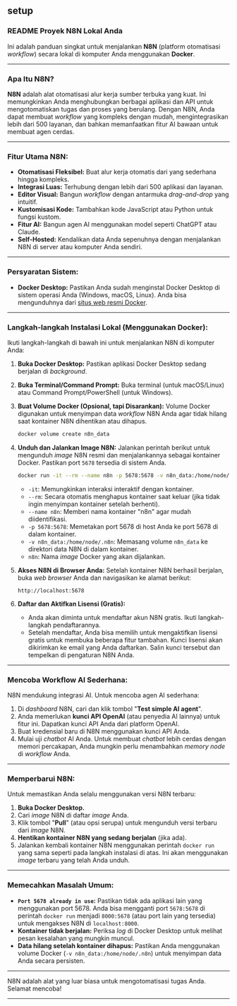 setup
-----

### **README Proyek N8N Lokal Anda**

Ini adalah panduan singkat untuk menjalankan **N8N** (platform otomatisasi *workflow*) secara lokal di komputer Anda menggunakan **Docker**.

-----

### **Apa Itu N8N?**

**N8N** adalah alat otomatisasi alur kerja sumber terbuka yang kuat. Ini memungkinkan Anda menghubungkan berbagai aplikasi dan API untuk mengotomatiskan tugas dan proses yang berulang. Dengan N8N, Anda dapat membuat *workflow* yang kompleks dengan mudah, mengintegrasikan lebih dari 500 layanan, dan bahkan memanfaatkan fitur AI bawaan untuk membuat agen cerdas.

-----

### **Fitur Utama N8N:**

  * **Otomatisasi Fleksibel:** Buat alur kerja otomatis dari yang sederhana hingga kompleks.
  * **Integrasi Luas:** Terhubung dengan lebih dari 500 aplikasi dan layanan.
  * **Editor Visual:** Bangun *workflow* dengan antarmuka *drag-and-drop* yang intuitif.
  * **Kustomisasi Kode:** Tambahkan kode JavaScript atau Python untuk fungsi kustom.
  * **Fitur AI:** Bangun agen AI menggunakan model seperti ChatGPT atau Claude.
  * **Self-Hosted:** Kendalikan data Anda sepenuhnya dengan menjalankan N8N di server atau komputer Anda sendiri.

-----

### **Persyaratan Sistem:**

  * **Docker Desktop:** Pastikan Anda sudah menginstal Docker Desktop di sistem operasi Anda (Windows, macOS, Linux). Anda bisa mengunduhnya dari [situs web resmi Docker](https://www.docker.com/products/docker-desktop/).

-----

### **Langkah-langkah Instalasi Lokal (Menggunakan Docker):**

Ikuti langkah-langkah di bawah ini untuk menjalankan N8N di komputer Anda:

1.  **Buka Docker Desktop:** Pastikan aplikasi Docker Desktop sedang berjalan di *background*.

2.  **Buka Terminal/Command Prompt:** Buka terminal (untuk macOS/Linux) atau Command Prompt/PowerShell (untuk Windows).

3.  **Buat Volume Docker (Opsional, tapi Disarankan):**
    Volume Docker digunakan untuk menyimpan data *workflow* N8N Anda agar tidak hilang saat kontainer N8N dihentikan atau dihapus.

    ```bash
    docker volume create n8n_data
    ```

4.  **Unduh dan Jalankan Image N8N:**
    Jalankan perintah berikut untuk mengunduh *image* N8N resmi dan menjalankannya sebagai kontainer Docker. Pastikan port `5678` tersedia di sistem Anda.

    ```bash
    docker run -it --rm --name n8n -p 5678:5678 -v n8n_data:/home/node/.n8n n8n
    ```

      * `-it`: Memungkinkan interaksi interaktif dengan kontainer.
      * `--rm`: Secara otomatis menghapus kontainer saat keluar (jika tidak ingin menyimpan kontainer setelah berhenti).
      * `--name n8n`: Memberi nama kontainer "n8n" agar mudah diidentifikasi.
      * `-p 5678:5678`: Memetakan port 5678 di host Anda ke port 5678 di dalam kontainer.
      * `-v n8n_data:/home/node/.n8n`: Memasang volume `n8n_data` ke direktori data N8N di dalam kontainer.
      * `n8n`: Nama *image* Docker yang akan dijalankan.

5.  **Akses N8N di Browser Anda:**
    Setelah kontainer N8N berhasil berjalan, buka *web browser* Anda dan navigasikan ke alamat berikut:

    ```
    http://localhost:5678
    ```

6.  **Daftar dan Aktifkan Lisensi (Gratis):**

      * Anda akan diminta untuk mendaftar akun N8N gratis. Ikuti langkah-langkah pendaftarannya.
      * Setelah mendaftar, Anda bisa memilih untuk mengaktifkan lisensi gratis untuk membuka beberapa fitur tambahan. Kunci lisensi akan dikirimkan ke email yang Anda daftarkan. Salin kunci tersebut dan tempelkan di pengaturan N8N Anda.

-----

### **Mencoba Workflow AI Sederhana:**

N8N mendukung integrasi AI. Untuk mencoba agen AI sederhana:

1.  Di *dashboard* N8N, cari dan klik tombol "**Test simple AI agent**".
2.  Anda memerlukan **kunci API OpenAI** (atau penyedia AI lainnya) untuk fitur ini. Dapatkan kunci API Anda dari platform OpenAI.
3.  Buat kredensial baru di N8N menggunakan kunci API Anda.
4.  Mulai uji *chatbot* AI Anda. Untuk membuat *chatbot* lebih cerdas dengan memori percakapan, Anda mungkin perlu menambahkan *memory node* di *workflow* Anda.

-----

### **Memperbarui N8N:**

Untuk memastikan Anda selalu menggunakan versi N8N terbaru:

1.  **Buka Docker Desktop.**
2.  Cari *image* N8N di daftar *image* Anda.
3.  Klik tombol "**Pull**" (atau opsi serupa) untuk mengunduh versi terbaru dari *image* N8N.
4.  **Hentikan kontainer N8N yang sedang berjalan** (jika ada).
5.  Jalankan kembali kontainer N8N menggunakan perintah `docker run` yang sama seperti pada langkah instalasi di atas. Ini akan menggunakan *image* terbaru yang telah Anda unduh.

-----

### **Memecahkan Masalah Umum:**

  * **`Port 5678 already in use`:** Pastikan tidak ada aplikasi lain yang menggunakan port 5678. Anda bisa mengganti port `5678:5678` di perintah `docker run` menjadi `8000:5678` (atau port lain yang tersedia) untuk mengakses N8N di `localhost:8000`.
  * **Kontainer tidak berjalan:** Periksa *log* di Docker Desktop untuk melihat pesan kesalahan yang mungkin muncul.
  * **Data hilang setelah kontainer dihapus:** Pastikan Anda menggunakan volume Docker (`-v n8n_data:/home/node/.n8n`) untuk menyimpan data Anda secara persisten.

-----

N8N adalah alat yang luar biasa untuk mengotomatisasi tugas Anda. Selamat mencoba\!

-----
